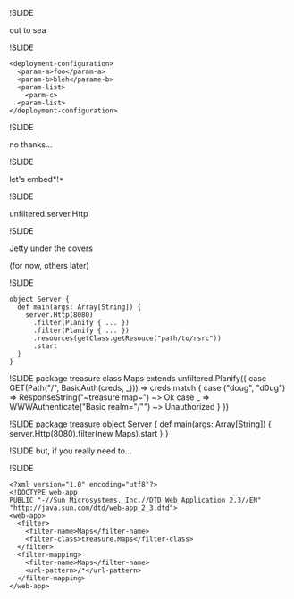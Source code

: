 !SLIDE

out to sea

!SLIDE

    <deployment-configuration>
      <param-a>foo</param-a>
      <param-b>bleh</parame-b>
      <param-list>
        <parm-c>
      <param-list>
    </deployment-configuration>

!SLIDE

no thanks...

!SLIDE

let's embed*!*

!SLIDE

unfiltered.server.Http

!SLIDE

Jetty under the covers

(for now, others later)
   
!SLIDE

    object Server {
      def main(args: Array[String]) {
        server.Http(8080)
          .filter(Planify { ... })
          .filter(Planify { ... })
          .resources(getClass.getResouce("path/to/rsrc"))
          .start
      }
    }

!SLIDE
    package treasure
    class Maps extends unfiltered.Planify({
      case GET(Path("/", BasicAuth(creds, _))) => 
        creds match {
          case ("doug", "d0ug") => 
            ResponseString("~treasure map~") ~> Ok
          case _ => 
            WWWAuthenticate("Basic realm=\"/\"") ~> 
              Unauthorized
        }
    })

!SLIDE
    package treasure
    object Server {
      def main(args: Array[String]) {
        server.Http(8080).filter(new Maps).start
      }
    }

!SLIDE
but, if you really need to...

!SLIDE

    <?xml version="1.0" encoding="utf8"?>
    <!DOCTYPE web-app
    PUBLIC "-//Sun Microsystems, Inc.//DTD Web Application 2.3//EN"
    "http://java.sun.com/dtd/web-app_2_3.dtd">
    <web-app>
      <filter>
        <filter-name>Maps</filter-name>
        <filter-class>treasure.Maps</filter-class>
      </filter>
      <filter-mapping>
        <filter-name>Maps</filter-name>
        <url-pattern>/*</url-pattern>
      </filter-mapping>
    </web-app>
